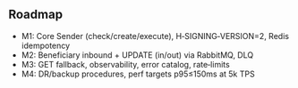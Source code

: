 ## Roadmap

- M1: Core Sender (check/create/execute), H‑SIGNING‑VERSION=2, Redis idempotency
- M2: Beneficiary inbound + UPDATE (in/out) via RabbitMQ, DLQ
- M3: GET fallback, observability, error catalog, rate‑limits
- M4: DR/backup procedures, perf targets p95≤150ms at 5k TPS


